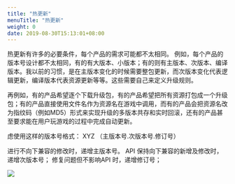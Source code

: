 ```yaml
---
title: "热更新"
menuTitle: "热更新"
weight: 0
date: 2019-08-30T15:13:01+08:00
---
```

热更新有许多的必要条件，每个产品的需求可能都不太相同。
例如，每个产品的版本号设计都不太相同，有的有大版本、小版本；有的则有主版本、次版本、编译版本。我以前的习惯，是在主版本变化的时候需要整包更新，而次版本变化代表逻辑更新，编译版本代表资源更新等等。这些需要自己来定义升级规则。

再例如，有的产品希望逐个下载升级包，有的产品希望把所有资源打包成一个升级包；有的产品直接使用文件名作为资源名在游戏中调用，而有的产品会把资源名改为指纹码（例如MD5）形式来实现升级的多版本共存和实时回滚，还有的产品甚至要求能在用户玩游戏的过程中完成自动更新。



虑使用这样的版本号格式：
XYZ （主版本号.次版本号.修订号）

进行不向下兼容的修改时，递增主版本号。
API 保持向下兼容的新增及修改时，递增次版本号；
修复问题但不影响API 时，递增修订号；


![](images/screenshot_1527433193184.png)